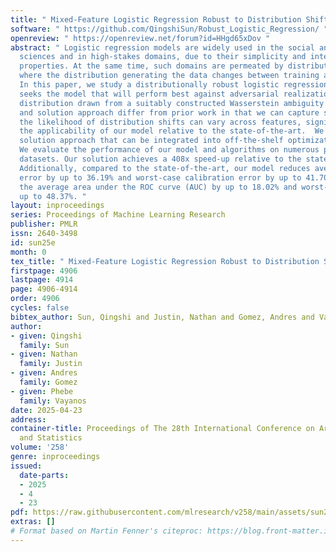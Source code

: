 ```yaml
---
title: " Mixed-Feature Logistic Regression Robust to Distribution Shifts "
software: " https://github.com/QingshiSun/Robust_Logistic_Regression/ "
openreview: " https://openreview.net/forum?id=HHgd65xDov "
abstract: " Logistic regression models are widely used in the social and behavioral
  sciences and in high-stakes domains, due to their simplicity and interpretability
  properties. At the same time, such domains are permeated by distribution shifts,
  where the distribution generating the data changes between training and deployment.
  In this paper, we study a distributionally robust logistic regression problem that
  seeks the model that will perform best against adversarial realizations of the data
  distribution drawn from a suitably constructed Wasserstein ambiguity set.  Our model
  and solution approach differ from prior work in that we can capture settings where
  the likelihood of distribution shifts can vary across features, significantly broadening
  the applicability of our model relative to the state-of-the-art.  We propose a graph-based
  solution approach that can be integrated into off-the-shelf optimization solvers.
  We evaluate the performance of our model and algorithms on numerous publicly available
  datasets. Our solution achieves a 408x speed-up relative to the state-of-the-art.
  Additionally, compared to the state-of-the-art, our model reduces average calibration
  error by up to 36.19% and worst-case calibration error by up to 41.70%, while increasing
  the average area under the ROC curve (AUC) by up to 18.02% and worst-case AUC by
  up to 48.37%. "
layout: inproceedings
series: Proceedings of Machine Learning Research
publisher: PMLR
issn: 2640-3498
id: sun25e
month: 0
tex_title: " Mixed-Feature Logistic Regression Robust to Distribution Shifts "
firstpage: 4906
lastpage: 4914
page: 4906-4914
order: 4906
cycles: false
bibtex_author: Sun, Qingshi and Justin, Nathan and Gomez, Andres and Vayanos, Phebe
author:
- given: Qingshi
  family: Sun
- given: Nathan
  family: Justin
- given: Andres
  family: Gomez
- given: Phebe
  family: Vayanos
date: 2025-04-23
address:
container-title: Proceedings of The 28th International Conference on Artificial Intelligence
  and Statistics
volume: '258'
genre: inproceedings
issued:
  date-parts:
  - 2025
  - 4
  - 23
pdf: https://raw.githubusercontent.com/mlresearch/v258/main/assets/sun25e/sun25e.pdf
extras: []
# Format based on Martin Fenner's citeproc: https://blog.front-matter.io/posts/citeproc-yaml-for-bibliographies/
---
```

